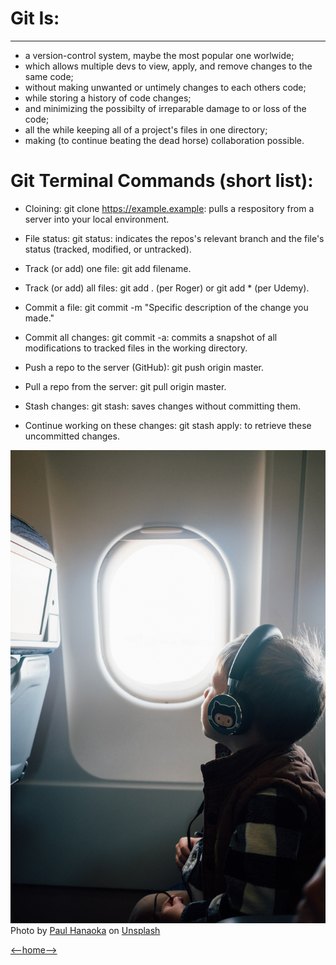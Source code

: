 # Git Is:

---

+ a version-control system, maybe the most popular one worlwide;
+ which allows multiple devs to view, apply, and remove changes to the same code;
+ without making unwanted or untimely changes to each others code;
+ while storing a history of code changes;
+ and minimizing the possibilty of irreparable damage to or loss of the code;
+ all the while keeping all of a project's files in one directory; 
+ making (to continue beating the dead horse) collaboration possible. 

# Git Terminal Commands (short list):

+ Cloining: git clone https://example.example: pulls a respository from a server into your local environment.

+ File status: git status: indicates the repos's relevant branch and the file's status (tracked, modified, or untracked).

+ Track (or add) one file: git add filename.
+ Track (or add) all files: git add . (per Roger) or git add * (per Udemy).
+ Commit a file: git commit -m "Specific description of the change you made."
+ Commit all changes: git commit -a: commits a snapshot of all modifications to tracked files in the working directory. 
+ Push a repo to the server (GitHub): git push origin master.
+ Pull a repo from the server: git pull origin master. 

+ Stash changes: git stash: saves changes without committing them. 
+ Continue working on these changes: git stash apply: to retrieve these uncommitted changes.

![Plane Pic](Images_102/paul-hanaoka-Abida9j2_F0-unsplash.jpg)
<span>Photo by <a href="https://unsplash.com/@plhnk?utm_source=unsplash&amp;utm_medium=referral&amp;utm_content=creditCopyText">Paul Hanaoka</a> on <a href="https://unsplash.com/s/photos/github?utm_source=unsplash&amp;utm_medium=referral&amp;utm_content=creditCopyText">Unsplash</a></span>

[<--home-->](/README.md)
